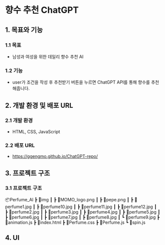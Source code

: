 # 향수 추천 ChatGPT

## 1. 목표와 기능
### 1.1 목표
- 남성과 여성을 위한 데일리 향수 추천 AI
### 1.2 기능
- user가 조건을 작성 후 추천받기 버튼을 누르면 ChatGPT API를 통해 향수를 추천해줍니다.

## 2. 개발 환경 및 배포 URL
### 2.1 개발 환경
- HTML, CSS, JavaScript
### 2.2 배포 URL
- https://ggengmo.github.io/ChatGPT-repo/

## 3. 프로젝트 구조
### 3.1 프로젝트 구조

📦Perfume_AI
 ┣ 📂img
 ┃ ┣ 📜MOMO_logo.png
 ┃ ┣ 📜pepe.png
 ┃ ┣ 📜perfume1.jpg
 ┃ ┣ 📜perfume10.jpg
 ┃ ┣ 📜perfume11.jpg
 ┃ ┣ 📜perfume12.jpg
 ┃ ┣ 📜perfume2.jpg
 ┃ ┣ 📜perfume3.jpg
 ┃ ┣ 📜perfume4.jpg
 ┃ ┣ 📜perfume5.jpg
 ┃ ┣ 📜perfume6.jpg
 ┃ ┣ 📜perfume7.jpg
 ┃ ┣ 📜perfume8.jpg
 ┃ ┗ 📜perfume9.jpg
 ┣ 📜animation.js
 ┣ 📜index.html
 ┣ 📜Perfume.css
 ┣ 📜Perfume.js
 ┗ 📜spin.js
 ## 4. UI




